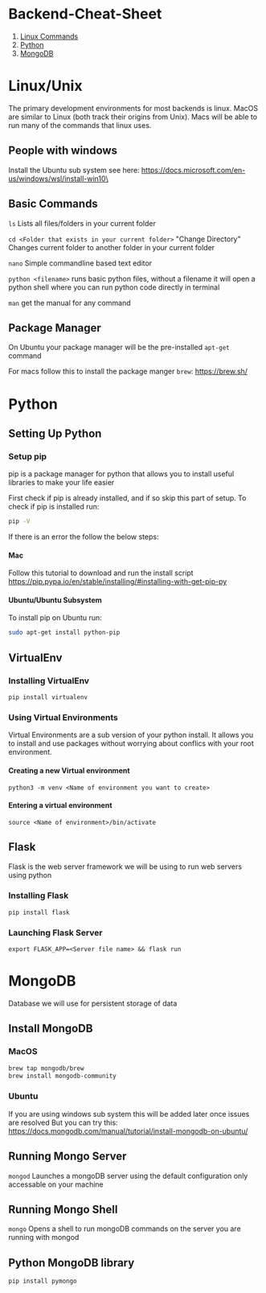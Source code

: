 # Backend-Cheat-Sheet
 1. [Linux Commands](https://github.com/RutgersMobileApplicationDevelopment/Backend-Cheat-Sheet/blob/master/README.md#linuxunix)
 2. [Python](https://github.com/RutgersMobileApplicationDevelopment/Backend-Cheat-Sheet/blob/master/README.md#python)
 3. [MongoDB](https://github.com/RutgersMobileApplicationDevelopment/Backend-Cheat-Sheet/blob/master/README.md#mongodb)
 
# Linux/Unix
The primary development environments for most backends is linux. MacOS are similar to Linux (both track their origins from Unix). Macs will be able to run many of the commands that linux uses.
## People with windows
Install the Ubuntu sub system see here:
https://docs.microsoft.com/en-us/windows/wsl/install-win10\
## Basic Commands
`ls` Lists all files/folders in your current folder

`cd <Folder that exists in your current folder>` "Change Directory" Changes current folder to another folder in your current folder

`nano` Simple commandline based text editor

`python <filename>` runs basic python files, without a filename it will open a python shell where you can run python code directly in terminal

`man` get the manual for any command

## Package Manager
On Ubuntu your package manager will be the pre-installed `apt-get` command

For macs follow this to install the package manger `brew`:
https://brew.sh/

# Python
## Setting Up Python
### Setup pip
 pip is a package manager for python that allows you to install useful libraries to make your life easier
 
 First check if pip is already installed, and if so skip this part of setup. To check if pip is installed run:
 ```Bash
 pip -V
 ```
 If there is an error the follow the below steps:
 #### Mac
 Follow this tutorial to download and run the install script
 https://pip.pypa.io/en/stable/installing/#installing-with-get-pip-py
 #### Ubuntu/Ubuntu Subsystem
 To install pip on Ubuntu run:
 ```Bash
 sudo apt-get install python-pip
 ```
 
## VirtualEnv
 ### Installing VirtualEnv
 `pip install virtualenv`

 ### Using Virtual Environments
 Virtual Environments are a sub version of your python install. It allows you to install and use packages without worrying about conflics with your root environment.
 #### Creating a new Virtual environment
 `python3 -m venv <Name of environment you want to create>`
 #### Entering a virtual environment
 `source <Name of environment>/bin/activate`

## Flask
Flask is the web server framework we will be using to run web servers using python
  ### Installing Flask
  `pip install flask`
  ### Launching Flask Server
  `export FLASK_APP=<Server file name> && flask run`

# MongoDB
Database we will use for persistent storage of data
## Install MongoDB
### MacOS
```Bash
brew tap mongodb/brew
brew install mongodb-community
```
### Ubuntu 
If you are using windows sub system this will be added later once issues are resolved
But you can try this: https://docs.mongodb.com/manual/tutorial/install-mongodb-on-ubuntu/
## Running Mongo Server 
`mongod` Launches a mongoDB server using the default configuration only accessable on your machine
## Running Mongo Shell
`mongo` Opens a shell to run mongoDB commands on the server you are running with mongod
## Python MongoDB library
`pip install pymongo` 


  

